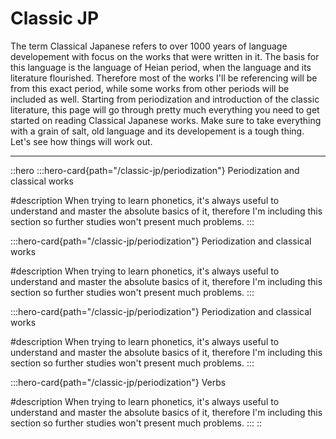 # Classic JP


The term Classical Japanese refers to over 1000 years of language developement with focus on the works that were written in it. The basis for this language is the language of Heian period, when the language and its literature flourished. Therefore most of the works I'll be referencing will be from this exact period, while some works from other periods will be included as well. Starting from periodization and introduction of the classic literature, this page will go through pretty much everything you need to get started on reading Classical Japanese works. Make sure to take everything with a grain of salt, old language and its developement is a tough thing. Let's see how things will work out.

---

::hero
  :::hero-card{path="/classic-jp/periodization"}
  Periodization and classical works

  #description
  When trying to learn phonetics, it's always useful to understand and master the absolute basics of it, therefore I'm including this section so further studies won't present much problems.
  :::

  :::hero-card{path="/classic-jp/periodization"}
  Periodization and classical works

  #description
  When trying to learn phonetics, it's always useful to understand and master the absolute basics of it, therefore I'm including this section so further studies won't present much problems.
  :::

  :::hero-card{path="/classic-jp/periodization"}
  Periodization and classical works

  #description
  When trying to learn phonetics, it's always useful to understand and master the absolute basics of it, therefore I'm including this section so further studies won't present much problems.
  :::

  :::hero-card{path="/classic-jp/periodization"}
  Verbs

  #description
  When trying to learn phonetics, it's always useful to understand and master the absolute basics of it, therefore I'm including this section so further studies won't present much problems.
  :::
::
